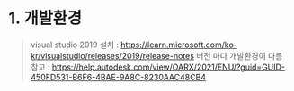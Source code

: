 ﻿# 1. 개발환경
> visual studio 2019 설치 : https://learn.microsoft.com/ko-kr/visualstudio/releases/2019/release-notes
> 버전 마다 개발환경이 다름
> 참고 : https://help.autodesk.com/view/OARX/2021/ENU/?guid=GUID-450FD531-B6F6-4BAE-9A8C-8230AAC48CB4